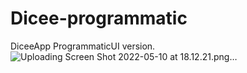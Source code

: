 # Dicee-programmatic
DiceeApp ProgrammaticUI version.
![Uploading Screen Shot 2022-05-10 at 18.12.21.png…]()

